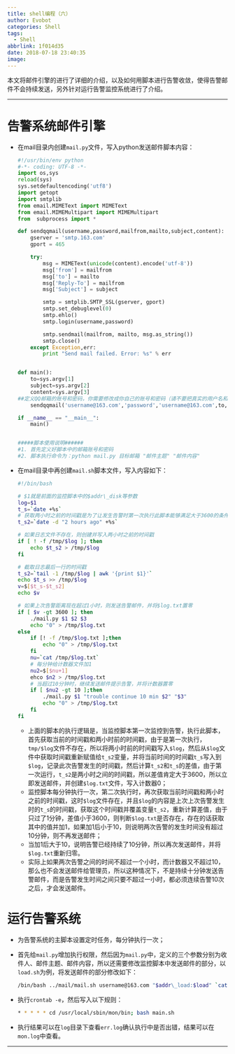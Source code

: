 ```yaml
---
title: shell编程（六）
author: Evobot
categories: Shell
tags:
  - Shell
abbrlink: 1f014d35
date: 2018-07-18 23:40:35
image:
---
```




本文将邮件引擎的进行了详细的介绍，以及如何用脚本进行告警收敛，使得告警邮件不会持续发送，另外针对运行告警监控系统进行了介绍。

<!--more-->

---

# 告警系统邮件引擎

- 在mail目录内创建`mail.py`文件，写入python发送邮件脚本内容：

  ```python
  #!/usr/bin/env python
  #-*- coding: UTF-8 -*-
  import os,sys
  reload(sys)
  sys.setdefaultencoding('utf8')
  import getopt
  import smtplib
  from email.MIMEText import MIMEText
  from email.MIMEMultipart import MIMEMultipart
  from  subprocess import *
  
  def sendqqmail(username,password,mailfrom,mailto,subject,content):
      gserver = 'smtp.163.com'
      gport = 465
  
      try:
          msg = MIMEText(unicode(content).encode('utf-8'))
          msg['from'] = mailfrom
          msg['to'] = mailto
          msg['Reply-To'] = mailfrom
          msg['Subject'] = subject
  
          smtp = smtplib.SMTP_SSL(gserver, gport)
          smtp.set_debuglevel(0)
          smtp.ehlo()
          smtp.login(username,password)
  
          smtp.sendmail(mailfrom, mailto, msg.as_string())
          smtp.close()
      except Exception,err:
          print "Send mail failed. Error: %s" % err
  
  
  def main():
      to=sys.argv[1]
      subject=sys.argv[2]
      content=sys.argv[3]
  ##定义QQ邮箱的账号和密码，你需要修改成你自己的账号和密码（请不要把真实的用户名和密码放到网上公开，否则你会死的很惨)
      sendqqmail('username@163.com','password','username@163.com',to,subject,content)
  
  if __name__ == "__main__":
      main()
  
  
  #####脚本使用说明######
  #1. 首先定义好脚本中的邮箱账号和密码
  #2. 脚本执行命令为：python mail.py 目标邮箱 "邮件主题" "邮件内容"
  
  ```

- 在mail目录中再创建`mail.sh`脚本文件，写入内容如下：

  ```bash
  #!/bin/bash
  
  # $1就是前面的监控脚本中的$addr\_disk等参数
  log=$1
  t_s=`date +%s`
  # 获取两小时之前的时间戳是为了让发生告警时第一次执行此脚本能够满足大于3600的条件，从而发送邮件
  t_s2=`date -d "2 hours ago" +%s`
  
  # 如果日志文件不存在，则创建并写入两小时之前的时间戳
  if [ ! -f /tmp/$log ]; then
      echo $t_s2 > /tmp/$log
  fi
  
  # 截取日志最后一行的时间戳
  t_s2=`tail -1 /tmp/$log | awk '{print $1}'`
  echo $t_s >> /tmp/$log
  v=$[$t_s-$t_s2]
  echo $v
  
  # 如果上次告警距离现在超过1小时，则发送告警邮件，并将$log.txt置零
  if [ $v -gt 3600 ]; then
      ./mail.py $1 $2 $3
      echo "0" > /tmp/$log.txt
  else
      if [! -f /tmp/$log.txt ];then
          echo "0" > /tmp/$log.txt
      fi
      nu=`cat /tmp/$log.txt`
      # 每分钟给计数器文件加1
      nu2=$[$nu+1]
      ehco $n2 > /tmp/$log.txt
      # 当超过10分钟时，继续发送邮件提示告警，并将计数器置零
      if [ $nu2 -gt 10 ];then
          ./mail.py $1 "trouble continue 10 min $2" "$3"
          echo "0" > /tmp/$log.txt
      fi
  fi
  ```

  - 上面的脚本的执行逻辑是，当监控脚本第一次监控到告警，执行此脚本，首先获取当前的时间戳和两小时前的时间戳，由于是第一次执行，`tmp/$log`文件不存在，所以将两小时前的时间戳写入`$log`，然后从`$log`文件中获取时间戳重新赋值给`t_s2`变量，并将当前时间的时间戳`t_s`写入到`$log`，记录此次告警发生的时间戳，然后计算`t_s2`和`t_s`的差值，由于第一次运行，`t_s2`是两小时之间的时间戳，所以差值肯定大于3600，所以立即发送邮件，并创建`$log.txt`文件，写入计数器0；
  - 监控脚本每分钟执行一次，第二次执行时，再次获取当前时间戳和两小时之前的时间戳，这时`$log`文件存在，并且`$log`的内容是上次上次告警发生时的`t_s`的时间戳，获取这个时间戳并覆盖变量`t_s2`，重新计算差值，由于只过了1分钟，差值小于3600，则判断`$log.txt`是否存在，存在的话获取其中的值并加1，如果加1后小于10，则说明两次告警的发生时间没有超过10分钟，则不再发送邮件；
  - 当加1后大于10，说明告警已经持续了10分钟，所以再次发送邮件，并将`$log.txt`重新归零。
  - 实际上如果两次告警之间的时间不超过一个小时，而计数器又不超过10，那么也不会发送邮件给管理员，所以这种情况下，不是持续十分钟发送告警邮件，而是告警发生时间之间只要不超过一小时，都必须连续告警10次之后，才会发送邮件。

# 运行告警系统

- 为告警系统的主脚本设置定时任务，每分钟执行一次；

- 首先给`mail.py`增加执行权限，然后因为`mail.py`中，定义的三个参数分别为收件人、邮件主题、邮件内容，所以还需要修改监控脚本中发送邮件的部分，以`load.sh`为例，将发送邮件的部分修改如下：

  ```bash
  /bin/bash ../mail/mail.sh username@163.com "$addr\_load:$load" `cat ../log/load.tmp`
  ```

- 执行`crontab -e`，然后写入以下规则：

  ```bash
  * * * * * cd /usr/local/sbin/mon/bin; bash main.sh
  ```

- 执行结果可以在`log`目录下查看`err.log`确认执行中是否出错，结果可以在`mon.log`中查看。

---

